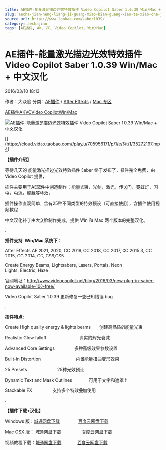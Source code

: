 ```yaml
---
title: AE插件-能量激光描边光效特效插件 Video Copilot Saber 1.0.39 Win/Mac + 中文汉化
slug: aecha-jian-neng-liang-ji-guang-miao-bian-guang-xiao-te-xiao-cha-jian-video-copilot-saber-1-0-39-win-mac-zhong-wen-yi-hua
source_url: https://www.lookae.com/saber1039/
category: aechajian
tags: [AE插件, AK, VC, Video Copilot, Win/Mac]
---
```

# AE插件-能量激光描边光效特效插件 Video Copilot Saber 1.0.39 Win/Mac + 中文汉化

2016/03/10 18:13

作者：大众脸
分类：[AE插件](https://www.lookae.com/after-effects/aechajian/) / [After Effects](https://www.lookae.com/after-effects/) / [Mac 专区](https://www.lookae.com/mac-osx/)

[AE插件](https://www.lookae.com/tag/ae%e6%8f%92%e4%bb%b6/)[AK](https://www.lookae.com/tag/ak/)[VC](https://www.lookae.com/tag/vc/)[Video Copilot](https://www.lookae.com/tag/video-copilot/)[Win/Mac](https://www.lookae.com/tag/winmac/)

![AE插件-能量激光描边光效特效插件 Video Copilot Saber 1.0.39 Win/Mac + 中文汉化](https://www.lookae.com/wp-content/uploads/2016/03/VCSaber.jpg "AE插件-能量激光描边光效特效插件 Video Copilot Saber 1.0.39 Win/Mac + 中文汉化-LookAE.com")

[﻿[﻿]("https://cloud.video.taobao.com//play/u/705956171/p/1/e/6/t/1/35272197.mp4)](https://cloud.video.taobao.com//play/u/705956171/p/1/e/6/t/1/35272197.mp4)

**【插件介绍】**

等待几天的 能量激光描边光效特效插件 Saber 终于发布了，插件完全免费，由Video Copilot 提供，

插件主要用于AE软件中创造制作：能量光束，光剑，激光，传送门，霓虹灯，闪电，电流，朦胧等特效，

插件操作直观简单，含有25种不同类型的特效预设（可直接使用），含插件使用视频教程

中文汉化补丁由大众脸制作完成，提供 Win 和 Mac 两个版本的完整汉化。

.

**插件支持  Win/Mac 系统下：**

After Effects AE 2021, 2020, CC 2019, CC 2018, CC 2017, CC 2015.3, CC 2015, CC 2014, CC, CS6,CS5

Create Energy Beams, Lightsabers, Lasers, Portals, Neon Lights, Electric, Haze

官网地址：http://www.videocopilot.net/blog/2016/03/new-plug-in-saber-now-available-100-free/

Video Copilot Saber 1.0.39 更新修复一些已知错误 bug

.

**插件特点:**

Create High quality energy & lights beams       创建高品质的能量光束

Realistic Glow falloff                           真实的辉光衰减

Advanced Core Settings                多种高级效果参数设置

Built-in Distortion                             内置能量扭曲变形效果

25 Presets                         25种光效预设

Dynamic Text and Mask Outlines              可用于文字和遮罩上

Stackable FX                 支持多个特效叠加使用

.

**【插件下载+汉化】**

Windows 版：[城通网盘下载](http://lookae.ctfile.com/fs/FGq145483418)               [百度云网盘下载](https://pan.baidu.com/s/1kUjXJO7)

Mac OSX 版： [城通网盘下载](http://lookae.ctfile.com/fs/Clr145483415)                 [百度云网盘下载](https://pan.baidu.com/s/1bxNmKe)

视频教程下载：[城通网盘下载](http://lookae.ctfile.com/file/144973820)             [百度云网盘下载](https://pan.baidu.com/s/1dDZZfwP)
